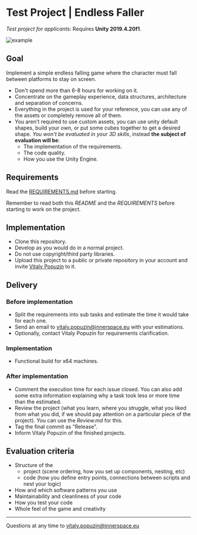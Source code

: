 # Test Project | Endless Faller 

*Test project for applicants*: Requires **Unity 2019.4.20f1**. 

![example](Images/example-faller.gif)

## Goal 

Implement a simple endless falling game where the character must fall between platforms to stay on screen. 

- Don't spend more than 6-8 hours for working on it. 
- Concentrate on the gameplay experience, data structures, architecture and separation of concerns.
- Everything in the project is used for your reference, you can use any of the assets or completely remove all of them. 
- You aren't required to use custom assets, you can use unity default shapes, build your own, or put some cubes together to get a desired shape. *You won't be evaluated in your 3D skills*, instead **the subject of evaluation will be**:
    - The implementation of the requirements.
    - The code quality.
    - How you use the Unity Engine.

## Requirements

Read the [REQUIREMENTS.md](https://github.com/innerspacetrainings/Application-Endless-Faller/blob/master/REQUIREMENTS.md) before starting.

Remember to read both this *README* and the *REQUIREMENTS* before starting to work on the project.

## Implementation 

- Clone this repository. 
- Develop as you would do in a normal project. 
- Do not use copyright/third party libraries. 
- Upload this project to a public or private repository in your account and invite [Vitaly Popuzin](https://github.com/popuz) to it. 

## Delivery 

### Before implementation 

- Split the requirements into sub tasks and estimate the time it would take for each one.
- Send an email to <vitaly.popuzin@innerspace.eu> with your estimations. 
- Optionally, contact Vitaly Popuzin for requirements clarification. 

### Implementation 

- Functional build for x64 machines. 

### After implementation 

- Comment the execution time for each issue closed. You can also add some extra information explaining why a task took less or more time than the estimated.
- Review the project (what you learn, where you struggle, what you liked from what you did, if we should pay attention on a particular piece of the project). You can use the *Review.md* for this. 
- Tag the final commit as "Release". 
- Inform Vitaly Popuzin of the finished projects. 

## Evaluation criteria 

- Structure of the 
    - project (scene ordering, how you set up components, nesting, etc)
    - code (how you define entry points, connections between scripts and nest your logic)
- How and which software patterns you use
- Maintainability and cleanliness of your code 
- How you test your code
- Whole feel of the game and creativity 

--- 

Questions at any time to <vitaly.popuzin@innerspace.eu>
